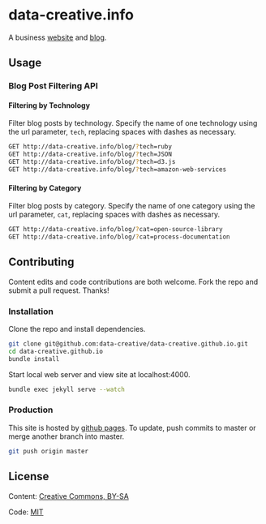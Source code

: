 # data-creative.info

A business [website](http://data-creative.info/) and [blog](http://data-creative.info/blog/).

## Usage

### Blog Post Filtering API

#### Filtering by Technology

Filter blog posts by technology. Specify the name of one technology using the url parameter, `tech`, replacing spaces with dashes as necessary.

```sh
GET http://data-creative.info/blog/?tech=ruby
GET http://data-creative.info/blog/?tech=JSON
GET http://data-creative.info/blog/?tech=d3.js
GET http://data-creative.info/blog/?tech=amazon-web-services
```

#### Filtering by Category

Filter blog posts by category. Specify the name of one category using the url parameter, `cat`, replacing spaces with dashes as necessary.

```sh
GET http://data-creative.info/blog/?cat=open-source-library
GET http://data-creative.info/blog/?cat=process-documentation
```

## Contributing

Content edits and code contributions are both welcome. Fork the repo and submit a pull request. Thanks!

### Installation

Clone the repo and install dependencies.

```` sh
git clone git@github.com:data-creative/data-creative.github.io.git
cd data-creative.github.io
bundle install
````

Start local web server and view site at localhost:4000.

```` sh
bundle exec jekyll serve --watch
````

### Production

This site is hosted by [github pages](https://pages.github.com/). To update, push commits to master or merge another branch into master.

```` sh
git push origin master
````

## License

Content: [Creative Commons, BY-SA](http://creativecommons.org/licenses/by-sa/4.0/)

Code: [MIT](http://opensource.org/licenses/mit-license.php)
